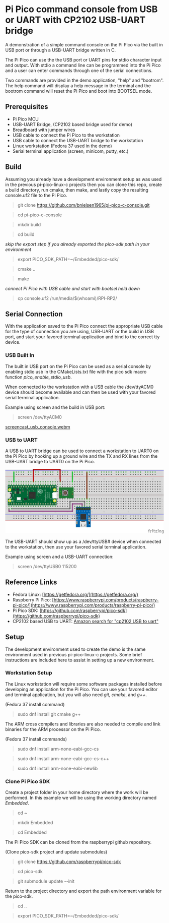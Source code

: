 # Pi Pico command console from USB or UART with CP2102 USB-UART bridge

A demonstration of a simple command console on the Pi Pico via the built in 
USB port or through a USB-UART bridge written in C.

The Pi Pico can use the the USB port or UART pins for stdio character input 
and output. With stdio a command line can be programmed into the Pi Pico 
and a user can enter commands through one of the serial connections.

Two commands are provided in the demo application, "help" and "bootrom".
The help command will display a help message in the terminal and the 
bootrom command will reset the Pi Pico and boot into BOOTSEL mode.


## Prerequisites

- Pi Pico MCU
- USB-UART Bridge, (CP2102 based bridge used for demo)
- Breadboard with jumper wires
- USB cable to connect the Pi Pico to the workstation
- USB cable to connect the USB-UART bridge to the workstation
- Linux workstation (Fedora 37 used in the demo)
- Serial terminal application (screen, minicom, putty, etc.)


## Build

Assuming you already have a development environment setup as was used in the
previous pi-pico-linux-c projects then you can clone this repo, create a build 
directory, run cmake, then make, and lastly copy the resulting console.uf2 
file to the Pi Pico.

> git clone https://github.com/bnielsen1965/pi-pico-c-console.git

> cd pi-pico-c-console

> mkdir build

> cd build

*skip the export step if you already exported the pico-sdk path in your environment*
> export PICO_SDK_PATH=~/Embedded/pico-sdk/

> cmake ..

> make

*connect Pi Pico with USB cable and start with bootsel held down*
> cp console.uf2 /run/media/$(whoami)/RPI-RP2/


## Serial Connection

With the application saved to the Pi Pico connect the appropriate USB cable for 
the type of connection you are using, USB-UART or the build in USB port, and 
start your favored terminal application and bind to the correct tty device.


### USB Built In

The built in USB port on the Pi Pico can be used as a serial console by 
enabling stdio usb in the CMakeLists.txt file with the pico sdk macro 
function *pico_enable_stdio_usb*.

When connected to the workstation with a USB cable the /dev/ttyACM0 device 
should become available and can then be used with your favored serial 
terminal application.

Example using screen and the build in USB port:

> screen /dev/ttyACM0

[screencast_usb_console.webm](https://user-images.githubusercontent.com/486139/213902273-532058e8-13a0-41ad-a116-e26fb46ec687.webm)


### USB to UART

A USB to UART bridge can be used to connect a workstation to UART0 on the 
Pi Pico by hooking up a ground wire and the TX and RX lines from the 
USB-UART bridge to UART0 on the Pi Pico.

![USB-Uart](./pi-pico-console.png)

The USB-UART should show up as a /dev/ttyUSB# device when connected to 
the workstation, then use your favored serial terminal application.

Example using screen and a USB-UART connection:

> screen /dev/ttyUSB0 115200


## Reference Links

- Fedora Linux: [https://getfedora.org/](https://getfedora.org/)
- Raspberry Pi Pico: [https://www.raspberrypi.com/products/raspberry-pi-pico/](https://www.raspberrypi.com/products/raspberry-pi-pico/)
- Pi Pico SDK: [https://github.com/raspberrypi/pico-sdk](https://github.com/raspberrypi/pico-sdk)
- CP2102 based USB to UART: [Amazon search for "cp2102 USB to uart"](https://www.amazon.com/s?k=cp2102+USB+to+uart)


## Setup

The development environment used to create the demo is the same environment 
used in previous pi-pico-linux-c projects. Some brief instructions are 
included here to assist in setting up a new environment.


### Workstation Setup

The Linux workstation will require some software packages installed
before developing an application for the Pi Pico. You can use your
favored editor and terminal application, but you will also need *git*, *cmake*, and *g++*.

(Fedora 37 install command)

> sudo dnf install git cmake g++

The ARM cross compilers and libraries are also needed to compile 
and link binaries for the ARM processor on the Pi Pico.

(Fedora 37 install commands)

> sudo dnf install arm-none-eabi-gcc-cs

> sudo dnf install arm-none-eabi-gcc-cs-c++

> sudo dnf install arm-none-eabi-newlib


### Clone Pi Pico SDK

Create a project folder in your home directory where the work will be performed.
In this example we will be using the working directory named *Embedded*.

> cd ~

> mkdir Embedded

> cd Embedded

The Pi Pico SDK can be cloned from the raspberrypi github
repository.

(Clone pico-sdk project and update submodules)

> git clone https://github.com/raspberrypi/pico-sdk

> cd pico-sdk

> git submodule update --init

Return to the project directory and export the path 
environment variable for the pico-sdk.

> cd ..

> export PICO_SDK_PATH=~/Embedded/pico-sdk/
